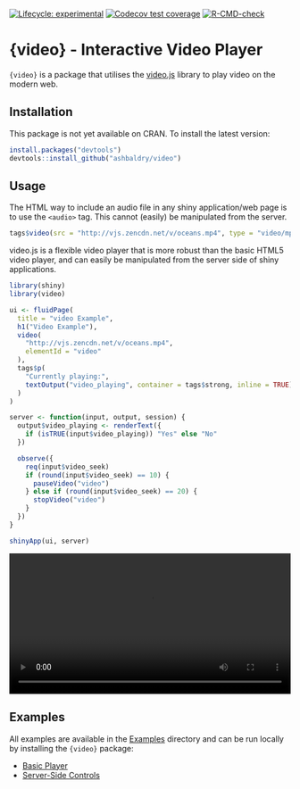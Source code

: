 
<!-- badges: start -->
[![Lifecycle: experimental](https://img.shields.io/badge/lifecycle-experimental-orange.svg)](https://lifecycle.r-lib.org/articles/stages.html#experimental)
[![Codecov test coverage](https://codecov.io/gh/ashbaldry/video/branch/main/graph/badge.svg)](https://app.codecov.io/gh/ashbaldry/video?branch=main)
[![R-CMD-check](https://github.com/ashbaldry/video/workflows/R-CMD-check/badge.svg)](https://github.com/ashbaldry/video/actions)
<!-- badges: end -->

# {video}  - Interactive Video Player

`{video}` is a package that utilises the [video.js](https://github.com/videojs/video.js) library to play video on the modern web. 

## Installation

This package is not yet available on CRAN. To install the latest version: 

```r
install.packages("devtools")
devtools::install_github("ashbaldry/video")
```

## Usage

The HTML way to include an audio file in any shiny application/web page is to use the `<audio>` tag. This cannot (easily) be manipulated from the server. 

```r
tags$video(src = "http://vjs.zencdn.net/v/oceans.mp4", type = "video/mp4", controls = NA)
```

video.js is a flexible video player that is more robust than the basic HTML5 video player, and can easily be manipulated from the server side of shiny applications.

```r
library(shiny)
library(video)

ui <- fluidPage(
  title = "video Example",
  h1("Video Example"),
  video(
    "http://vjs.zencdn.net/v/oceans.mp4",
    elementId = "video"
  ),
  tags$p(
    "Currently playing:",
    textOutput("video_playing", container = tags$strong, inline = TRUE)
  )
)

server <- function(input, output, session) {
  output$video_playing <- renderText({
    if (isTRUE(input$video_playing)) "Yes" else "No"
  })

  observe({
    req(input$video_seek)
    if (round(input$video_seek) == 10) {
      pauseVideo("video")
    } else if (round(input$video_seek) == 20) {
      stopVideo("video")
    }
  })
}

shinyApp(ui, server)
```

<video src="https://user-images.githubusercontent.com/8420419/175826808-83d03bfc-6ba1-49c6-8f86-4e40973b010d.mp4" type="movie/mp4" controls style="width: 100%"></video>

## Examples

All examples are available in the [Examples](https://github.com/ashbaldry/video/tree/main/inst/examples) directory and can be run locally by installing the `{video}` package:

- [Basic Player](https://github.com/ashbaldry/video/tree/main/inst/examples/basic)
- [Server-Side Controls](https://github.com/ashbaldry/video/tree/main/inst/examples/server)
